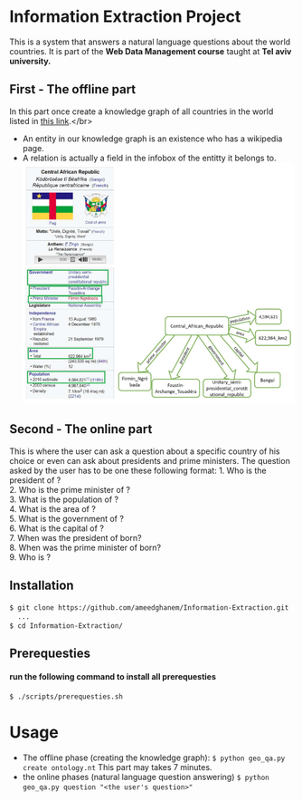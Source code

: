 # Information Extraction Project

This is a system that answers a natural language questions about the world countries. It is part of the **Web Data Management course** taught at **Tel aviv university.**</br>
## First - The offline part
In this part once create a knowledge graph of all countries in the world listed in [this link](https://en.wikipedia.org/wiki/List_of_countries_by_population_(United_Nations)).</br>
- An entity in our knowledge graph is an existence who has a wikipedia page.
- A relation is actually a field in the infobox of the entitty it belongs to.
![logo](https://github.com/ameedghanem/Information-Extraction/blob/main/logos/Screenshot%20from%202021-11-24%2014-31-55.png)
## Second -  The online part
This is where the user can ask a question about a specific country of his choice or even can ask about presidents and prime ministers.
The question asked by the user has to be one these following format:
    1. Who is the president of <country>?</br>
    2. Who is the prime minister of <country>?</br>
    3. What is the population of <country>?</br>
    4. What is the area of <country>?</br>
    5. What is the government of <country>?</br>
    6. What is the capital of <country>?</br>
    7. When was the president of <country> born?</br>
    8. When was the prime minister of <country> born?</br>
    9. Who is <entity>?
## Installation
    $ git clone https://github.com/ameedghanem/Information-Extraction.git 
      ... 
    $ cd Information-Extraction/

## Prerequesties
#### run the following command to install all prerequesties
    $ ./scripts/prerequesties.sh
# Usage
- The offline phase (creating the knowledge graph):
    `$ python geo_qa.py create ontology.nt`
    This part may takes 7 minutes.
- the online phases (natural language question answering)
    `$ python geo_qa.py question "<the user's question>"`
